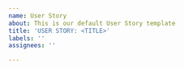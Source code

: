 ```yaml
---
name: User Story
about: This is our default User Story template
title: 'USER STORY: <TITLE>'
labels: ''
assignees: ''

---
```



